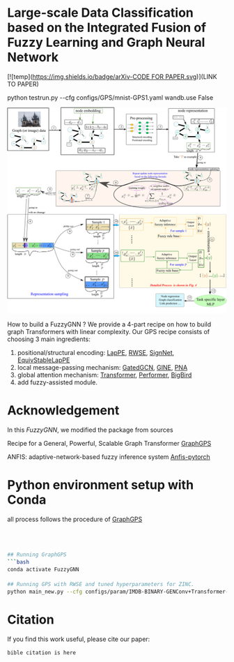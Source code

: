 # Large-scale Data Classification based on the Integrated Fusion of Fuzzy Learning and Graph Neural Network

[![temp]([https://img.shields.io/badge/arXiv-CODE FOR PAPER.svg](https://www.sciencedirect.com/science/article/pii/S1566253523003834))](LINK TO PAPER)

python testrun.py --cfg configs/GPS/mnist-GPS1.yaml  wandb.use False

![FuzzyGNN](./fuzzygraph.png)


How to build a FuzzyGNN ? We provide a 4-part recipe on how to build graph Transformers with linear complexity. Our GPS recipe consists of choosing 3 main ingredients:
1. positional/structural encoding: [LapPE](https://arxiv.org/abs/2106.03893), [RWSE](https://arxiv.org/abs/2110.07875), [SignNet](https://arxiv.org/abs/2202.13013), [EquivStableLapPE](https://arxiv.org/abs/2203.00199)
2. local message-passing mechanism: [GatedGCN](https://arxiv.org/abs/1711.07553), [GINE](https://arxiv.org/abs/1905.12265), [PNA](https://arxiv.org/abs/2004.05718)
3. global attention mechanism: [Transformer](https://arxiv.org/abs/1706.03762), [Performer](https://arxiv.org/abs/2009.14794), [BigBird](https://arxiv.org/abs/2007.14062)
4. add fuzzy-assisted module.

# Acknowledgement
In this *FuzzyGNN*, we modified the package from sources

Recipe for a General, Powerful, Scalable Graph Transformer [GraphGPS](https://github.com/rampasek/GraphGPS)
 
ANFIS: adaptive-network-based fuzzy inference system [Anfis-pytorch](https://github.com/jfpower/anfis-pytorch)


# Python environment setup with Conda
 all process follows the procedure of [GraphGPS](https://github.com/rampasek/GraphGPS)
```bash



## Running GraphGPS
```bash
conda activate FuzzyGNN

## Running GPS with RWSE and tuned hyperparameters for ZINC.
python main_new.py --cfg configs/param/IMDB-BINARY-GENConv+Transformer-0-mix.yaml  wandb.use False

```


# Citation

If you find this work useful, please cite our paper:
```
bible citation is here
```
